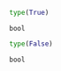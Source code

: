 ```python
type(True)
```




    bool




```python
type(False)
```




    bool




```python

```
